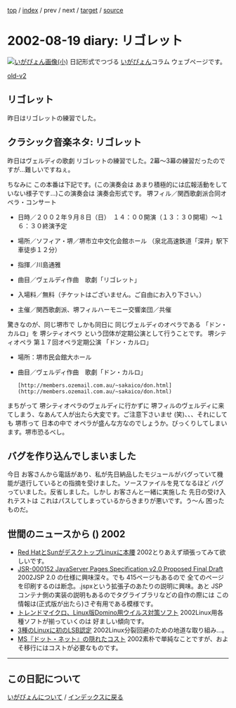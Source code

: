 [top](https://igapyon.github.io/diary/) 
 / [index](https://igapyon.github.io/diary/2002/index.html) 
 / prev 
 / next 
 / [target](https://igapyon.github.io/diary/2002/ig020819.html) 
 / [source](https://github.com/igapyon/diary/blob/gh-pages/2002/ig020819.html.src.md) 

2002-08-19 diary: リゴレット
=====================================================================================================
[![いがぴょん画像(小)](https://igapyon.github.io/diary/images/iga200306s.jpg "いがぴょん")](https://igapyon.github.io/diary/memo/memoigapyon.html) 日記形式でつづる [いがぴょん](https://igapyon.github.io/diary/memo/memoigapyon.html)コラム ウェブページです。

[old-v2](ig020819-orig.html)

## リゴレット

昨日はリゴレットの練習でした。


## クラシック音楽ネタ: リゴレット

昨日はヴェルディの歌劇 リゴレットの練習でした。2幕～3幕の練習だったのですが…難しいですねぇ。

ちなみに この本番は下記です。(この演奏会は あまり積極的には広報活動をしていない様子です…)この演奏会は 演奏会形式です。
堺フィル／関西歌劇派合同オペラ・コンサート
      
* 日時／２００２年９月８日（日）　１４：００開演（１３：３０開場）～１６：３０終演予定
        
* 場所／ソフィア・堺／堺市立中文化会館ホール （泉北高速鉄道「深井」駅下車徒歩１２分）
        
* 指揮／川島通雅
        
* 曲目／ヴェルディ作曲　歌劇「リゴレット」
        
* 入場料／無料（チケットはございません。ご自由にお入り下さい。）
        
* 主催／関西歌劇派、堺フィルハーモニー交響楽団／共催
      

      

驚きなのが、同じ堺市で しかも同日に 同じヴェルディのオペラである 「ドン・カルロ」を 堺シティオペラ という団体が定期公演として行うことです。
堺シティオペラ 第１７回オペラ定期公演 「ドン・カルロ」
      
* 場所：堺市民会館大ホール
        
* 曲目／ヴェルディ作曲　歌劇「ドン・カルロ」
      

      [http://members.ozemail.com.au/~sakaico/don.html](http://members.ozemail.com.au/~sakaico/don.html)

まちがって 堺シティオペラのヴェルディに行かずに 堺フィルのヴェルディに来てしまう、なあんて人が出たら大変です。ご注意下さいませ
(笑)、、、それにしても 堺市って 日本の中で オペラが盛んな方なのでしょうか。びっくりしてしまいます。堺市恐るべし。

## バグを作り込んでしまいました

今日 お客さんから電話があり、私が先日納品したモジュールがバグっていて機能が退行しているとの指摘を受けました。ソースファイルを見てなるほど バグっていました。反省しました。しかし お客さんと一緒に実施した 先日の受け入れテストは これはパスしてしまっているからきまりが悪いです。う～ん 困ったものだ。

## 世間のニュースから () 2002

* [Red HatとSunがデスクトップLinuxに本腰](http://www.zdnet.co.jp/news/0208/17/nebt_23.html)  2002とりあえず頑張ってみて欲しいです。
* [JSR-000152 JavaServer Pages Specification v2.0 Proposed Final Draft](http://jcp.org/aboutJava/communityprocess/first/jsr152/index.html)  2002JSP 2.0 の仕様に興味深々。でも 415ページもあるので 全てのページを印刷するのは断念。.jspxという拡張子のあたりの説明に興味。あと JSPコンテナ側の実装の説明もあるのでタグライブラリなどの自作の際には この情報は(正式版が出たら)さぞ有用である模様です。
* [トレンドマイクロ、Linux版Domino用ウイルス対策ソフト](http://biztech.nikkeibp.co.jp/wcs/show/leaf?CID=onair/biztech/prom/201176)  2002Linux用各種ソフトが揃っていくのは 好ましい傾向です。
* [3種のLinuxに初のLSB認定](http://www.zdnet.co.jp/news/0208/17/nebt_39.html)  2002Linux分裂回避のための地道な取り組み…。
* [MS『ドット・ネット』の隠れたコスト](http://japan.cnet.com/Enterprise/News/2002/Item/020624-3.html)  2002素朴で単純なことですが、およそ移行にはコストが必要なものです。


----------------------------------------------------------------------------------------------------

## この日記について
[いがぴょんについて](https://igapyon.github.io/diary/memo/memoigapyon.html) / [インデックスに戻る](https://igapyon.github.io/diary/idxall.html)

